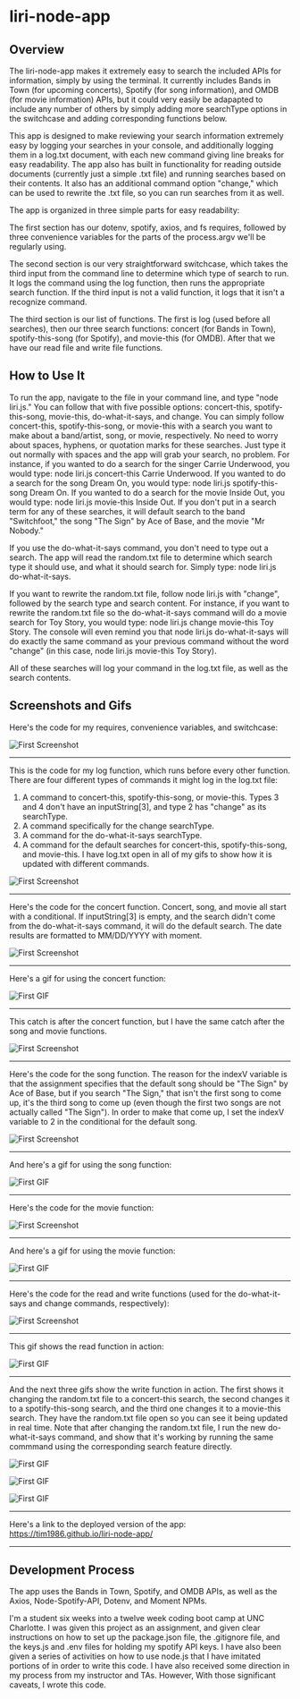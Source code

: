 # liri-node-app

## Overview

<!-- Clearly state the problem the app is trying to solve (i.e. what is it doing and why) -->
The liri-node-app makes it extremely easy to search the included APIs for information, simply by using the terminal. It currently includes Bands in Town (for upcoming concerts), Spotify (for song information), and OMDB (for movie information) APIs, but it could very easily be adapapted to include any number of others by simply adding more searchType options in the switchcase and adding corresponding functions below. 

This app is designed to make reviewing your search information extremely easy by logging your searches in your console, and additionally logging them in a log.txt document, with each new command giving line breaks for easy readability. The app also has built in functionality for reading outside documents (currently just a simple .txt file) and running searches based on their contents. It also has an additional command option "change," which can be used to rewrite the .txt file, so you can run searches from it as well.

<!-- Give a high-level overview of how the app is organized -->
The app is organized in three simple parts for easy readability:

The first section has our dotenv, spotify, axios, and fs requires, followed by three convenience variables for the parts of the process.argv we'll be regularly using.

The second section is our very straightforward switchcase, which takes the third input from the command line to determine which type of search to run. It logs the command using the log function, then runs the appropriate search function. If the third input is not a valid function, it logs that it isn't a recognize command.

The third section is our list of functions. The first is log (used before all searches), then our three search functions: concert (for Bands in Town), spotify-this-song (for Spotify), and movie-this (for OMDB). After that we have our read file and write file functions.

## How to Use It
<!-- Give start-to-finish instructions on how to run the app -->
To run the app, navigate to the file in your command line, and type "node liri.js." You can follow that with five possible options: concert-this, spotify-this-song, movie-this, do-what-it-says, and change. You can simply follow concert-this, spotify-this-song, or movie-this with a search you want to make about a band/artist, song, or movie, respectively. No need to worry about spaces, hyphens, or quotation marks for these searches. Just type it out normally with spaces and the app will grab your search, no problem. For instance, if you wanted to do a search for the singer Carrie Underwood, you would type: node liri.js concert-this Carrie Underwood. If you wanted to do a search for the song Dream On, you would type: node liri.js spotify-this-song Dream On. If you wanted to do a search for the movie Inside Out, you would type: node liri.js movie-this Inside Out. If you don't put in a search term for any of these searches, it will default search to the band "Switchfoot," the song "The Sign" by Ace of Base, and the movie "Mr Nobody."

If you use the do-what-it-says command, you don't need to type out a search. The app will read the random.txt file to determine which search type it should use, and what it should search for. Simply type: node liri.js do-what-it-says.

If you want to rewrite the random.txt file, follow node liri.js with "change", followed by the search type and search content. For instance, if you want to rewrite the random.txt file so the do-what-it-says command will do a movie search for Toy Story, you would type: node liri.js change movie-this Toy Story. The console will even remind you that node liri.js do-what-it-says will do exactly the same command as your previous command without the word "change" (in this case, node liri.js movie-this Toy Story).

All of these searches will log your command in the log.txt file, as well as the search contents.

## Screenshots and Gifs
<!-- Include screenshots, gifs or videos of the app functioning -->
Here's the code for my requires, convenience variables, and switchcase:

![First Screenshot](/screenshot1.png)

-------------------------------------------------------------------------------------------------------------------------------------------------------------------------

This is the code for my log function, which runs before every other function. There are four different types of commands it might log in the log.txt file:
1. A command to concert-this, spotify-this-song, or movie-this. Types 3 and 4 don't have an inputString[3], and type 2 has "change" as its searchType.
2. A command specifically for the change searchType.
3. A command for the do-what-it-says searchType.
4. A command for the default searches for concert-this, spotify-this-song, and movie-this.
I have log.txt open in all of my gifs to show how it is updated with different commands.

![First Screenshot](/screenshot2.png)

-------------------------------------------------------------------------------------------------------------------------------------------------------------------------

Here's the code for the concert function. Concert, song, and movie all start with a conditional. If inputString[3] is empty, and the search didn't come from the do-what-it-says command, it will do the default search. The date results are formatted to MM/DD/YYYY with moment.

![First Screenshot](/screenshot3.png)

-------------------------------------------------------------------------------------------------------------------------------------------------------------------------

Here's a gif for using the concert function:

![First GIF](/liri1.gif)

-------------------------------------------------------------------------------------------------------------------------------------------------------------------------

This catch is after the concert function, but I have the same catch after the song and movie functions.

![First Screenshot](/screenshot4.png)

-------------------------------------------------------------------------------------------------------------------------------------------------------------------------

Here's the code for the song function. The reason for the indexV variable is that the assignment specifies that the default song should be "The Sign" by Ace of Base, but if you search "The Sign," that isn't the first song to come up, it's the third song to come up (even though the first two songs are not actually called "The Sign"). In order to make that come up, I set the indexV variable to 2 in the conditional for the default song.

![First Screenshot](/screenshot5.png)

-------------------------------------------------------------------------------------------------------------------------------------------------------------------------

And here's a gif for using the song function:

![First GIF](/liri2.gif)

-------------------------------------------------------------------------------------------------------------------------------------------------------------------------

Here's the code for the movie function:

![First Screenshot](/screenshot6.png)

-------------------------------------------------------------------------------------------------------------------------------------------------------------------------

And here's a gif for using the movie function:

![First GIF](/liri3.gif)

-------------------------------------------------------------------------------------------------------------------------------------------------------------------------

Here's the code for the read and write functions (used for the do-what-it-says and change commands, respectively):

![First Screenshot](/screenshot7.png)

-------------------------------------------------------------------------------------------------------------------------------------------------------------------------

This gif shows the read function in action: 

![First GIF](/liri4.gif)

-------------------------------------------------------------------------------------------------------------------------------------------------------------------------

And the next three gifs show the write function in action. The first shows it changing the random.txt file to a concert-this search, the second changes it to a spotify-this-song search, and the third one changes it to a movie-this search. They have the random.txt file open so you can see it being updated in real time. Note that after changing the random.txt file, I run the new do-what-it-says command, and show that it's working by running the same commmand using the corresponding search feature directly.

![First GIF](/liri5.gif)

![First GIF](/liri6.gif)

![First GIF](/liri7.gif)

-------------------------------------------------------------------------------------------------------------------------------------------------------------------------

<!-- Contain a link to a deployed version of the app -->
Here's a link to the deployed version of the app:
https://tim1986.github.io/liri-node-app/

-------------------------------------------------------------------------------------------------------------------------------------------------------------------------

## Development Process

<!-- Clearly list the technologies used in the app -->
The app uses the Bands in Town, Spotify, and OMDB APIs, as well as the Axios, Node-Spotify-API, Dotenv, and Moment NPMs.

<!-- State your role in the app development -->
I'm a student six weeks into a twelve week coding boot camp at UNC Charlotte. I was given this project as an assignment, and given clear instructions on how to set up the package.json file, the .gitignore file, and the keys.js and .env files for holding my spotify API keys. I have also been given a series of activities on how to use node.js that I have imitated portions of in order to write this code. I have also received some direction in my process from my instructor and TAs. However, With those significant caveats, I wrote this code.
